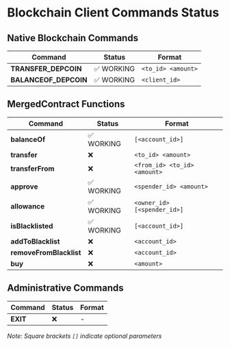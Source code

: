 # Blockchain Client Commands Status

## Native Blockchain Commands
| Command | Status | Format |
|---------|--------|--------|
| **TRANSFER_DEPCOIN** | ✅ WORKING | `<to_id> <amount>` |
| **BALANCEOF_DEPCOIN** | ✅ WORKING | `<client_id>` |

## MergedContract Functions
| Command | Status | Format |
|---------|--------|--------|
| **balanceOf** | ✅ WORKING | `[<account_id>]` |
| **transfer** | ❌ | `<to_id> <amount>` |
| **transferFrom** | ❌ | `<from_id> <to_id> <amount>` |
| **approve** | ✅ WORKING | `<spender_id> <amount>` |
| **allowance** | ✅ WORKING | `<owner_id> [<spender_id>]` |
| **isBlacklisted** | ✅ WORKING | `[<account_id>]` |
| **addToBlacklist** | ❌ | `<account_id>` |
| **removeFromBlacklist** | ❌ | `<account_id>` |
| **buy** | ❌ | `<amount>` |

## Administrative Commands
| Command | Status | Format |
|---------|--------|--------|
| **EXIT** | ❌ | - |

*Note: Square brackets `[]` indicate optional parameters*